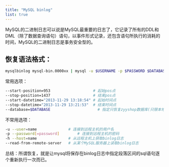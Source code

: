 ```yaml
---
title: "MySQL binlog"
list: true
---
```


MySQL的二进制日志可以说是MySQL最重要的日志了，它记录了所有的DDL和DML（除了数据查询语句）语句，以事件形式记录，还包含语句所执行的消耗的时间，MySQL的二进制日志是事务安全型的。

## 恢复语法格式：

```sh
mysqlbinlog mysql-bin.0000xx | mysql -u $USERNAME -p $PASSWORD $DATABASE
```
常用选项：

```sh
--start-position=953                   # 起始pos点
--stop-position=1437                   # 结束pos点
--start-datetime="2013-11-29 13:18:54" # 起始时间点
--stop-datetime="2013-11-29 13:21:53"  # 结束时间点
--database=$DATABASE                     # 指定只恢复zyyshop数据库(只限本地log日志)
```

不常用选项：

```sh  
-u --user=name              # 连接到远程主机的用户名
-p --password[=password]        # 连接到远程主机的密码
-h --host=name              # 从远程主机上获取binlog日志
--read-from-remote-server   # 从某个MySQL服务器上读取binlog日志
```

总结：所谓恢复，就是让mysql将保存在binlog日志中指定段落区间的sql语句逐个重新执行一次而已。 